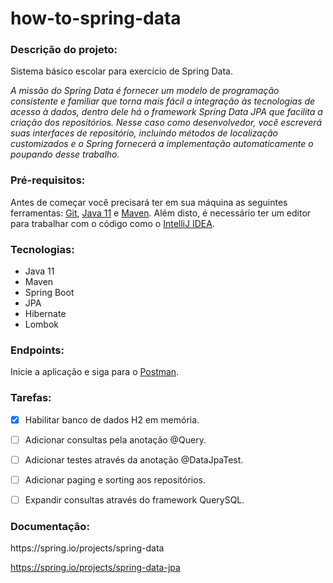 # how-to-spring-data
<h3>Descrição do projeto:</h3>
Sistema básico escolar para exercício de Spring Data.

<i>A missão do Spring Data é fornecer um modelo de programação consistente e familiar que torna mais fácil a integração às tecnologias de acesso à dados, 
dentro dele há o framework Spring Data JPA que facilita a criação dos repositórios.
Nesse caso como desenvolvedor, você escreverá suas interfaces de repositório, incluindo métodos de localização customizados e o Spring fornecerá 
a implementação automaticamente o poupando desse trabalho.</i>

<h3>Pré-requisitos:</h3><a id="pre-requisitos"></a>

Antes de começar você precisará ter em sua máquina as seguintes ferramentas: [Git](https://git-scm.com/),
[Java 11](https://www.oracle.com/java/technologies/javase-jdk11-downloads.html) e [Maven](https://maven.apache.org/download.cgi).
Além disto, é necessário ter um editor para trabalhar com o código como o [IntelliJ IDEA](https://www.jetbrains.com/pt-br/idea/download/).
 
<h3>Tecnologias:</h3><a id="tecnologias"></a>
  
 <ul>
  <li>Java 11</li>
  <li>Maven</li>
  <li>Spring Boot</li>
  <li>JPA</li>
  <li>Hibernate</li>
  <li>Lombok</li>
  </ul>
  
  <h3>Endpoints:</h3>  
  
  Inicie a aplicação e siga para o [Postman](https://www.postman.com/downloads/).  

  <h3>Tarefas:</h3> 
  
  - [x] Habilitar banco de dados H2 em memória.
  - [ ] Adicionar consultas pela anotação @Query.
  - [ ] Adicionar testes através da anotação @DataJpaTest.  
  - [ ] Adicionar paging e sorting aos repositórios.
  - [ ] Expandir consultas através do framework QuerySQL.
 

  <h3>Documentação:</h3>
  https://spring.io/projects/spring-data

  https://spring.io/projects/spring-data-jpa
  
